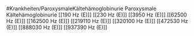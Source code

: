 #Krankheiten/ParoxysmaleKältehämoglobinurie
Paroxysmale Kältehämoglobinurie
[[190 Hz (E)]]
[[230 Hz (E)]]
[[3950 Hz (E)]]
[[62500 Hz (E)]]
[[162500 Hz (E)]]
[[219110 Hz (E)]]
[[320100 Hz (E)]]
[[472530 Hz (E)]]
[[888030 Hz (E)]]
[[937390 Hz (E)]]